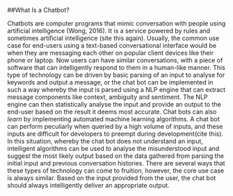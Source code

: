 ##What Is a Chatbot?

Chatbots are computer programs that mimic conversation with people using artificial intelligence (Wong, 2016). It is a service powered by rules and sometimes artificial intelligence (site this again). Usually, the common use case for end-users using a text-based conversational interface would be when they are messaging each other on popular client devices like their phone or laptop. Now users can have similar conversations, with a piece of software that can intelligently respond to them in a human-like manner. This type of technology can be driven by basic parsing of an input to analyse for keywords and output a message, or the chat bot can be implemented in such a way whereby the input is parsed using a NLP engine that can extract message components like context, ambiguity and sentiment. The NLP engine can then statistically analyse the input and provide an output to the end-user based on the result it deems most accurate. Chat bots can also *learn* by implementing automated machine learning algorithms. A chat bot can perform peculiarly when queried by a high volume of inputs, and these inputs are difficult for developers to preempt during development(cite this). In this situation, whereby the chat bot does not understand an input, intelligent algorithms can be used to analyse the misunderstood input and suggest the most likely output based on the data gathered from parsing the initial input and previous conversation histories. There are several ways that these types of technology can come to fruition, however, the core use case is always similar. Based on the input provided from the user, the chat bot should always intelligently deliver an appropriate output.


<!--Maybe one more citation after " A chat bot can perform peculiarly when queried by a high volume of inputs, and these inputs are difficult for developers to preempt during development."-->

